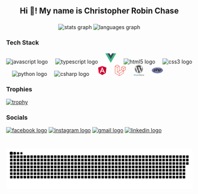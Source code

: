 <h2 align="center">Hi 👋! My name is <strong>Christopher Robin Chase</strong>
</h2>

###

<div align="center">
  <img src="https://github-readme-stats.vercel.app/api?username=chrischase011&hide_title=false&hide_rank=false&show_icons=true&include_all_commits=true&count_private=true&disable_animations=false&theme=highcontrast&locale=en&hide_border=false" height="150" alt="stats graph"  />
  <img src="https://github-readme-stats.vercel.app/api/top-langs?username=chrischase011&locale=en&hide_title=false&layout=compact&card_width=320&langs_count=5&theme=highcontrast&hide_border=false" height="150" alt="languages graph"  />
</div>

###

<!--<img align="right" height="150" src="https://i.imgflip.com/65efzo.gif"  /> -->

### Tech Stack

<div align="left">
  <img src="https://cdn.jsdelivr.net/gh/devicons/devicon/icons/javascript/javascript-original.svg" height="30" alt="javascript logo"  />
  <img width="12" />
  <img src="https://cdn.jsdelivr.net/gh/devicons/devicon/icons/typescript/typescript-original.svg" height="30" alt="typescript logo"  />
  <img width="12" />
  <img src="https://github.com/devicons/devicon/blob/v2.16.0/icons/vuejs/vuejs-original.svg" height="30" alt="vue logo"  />
  <img width="12" />
  <img src="https://cdn.jsdelivr.net/gh/devicons/devicon/icons/html5/html5-original.svg" height="30" alt="html5 logo"  />
  <img width="12" />
  <img src="https://cdn.jsdelivr.net/gh/devicons/devicon/icons/css3/css3-original.svg" height="30" alt="css3 logo"  />
  <img width="12" />
  <img src="https://cdn.jsdelivr.net/gh/devicons/devicon/icons/python/python-original.svg" height="30" alt="python logo"  />
  <img width="12" />
  <img src="https://cdn.jsdelivr.net/gh/devicons/devicon/icons/csharp/csharp-original.svg" height="30" alt="csharp logo"  />
  <img width="12" />
  <img src="https://github.com/devicons/devicon/blob/v2.16.0/icons/angular/angular-original.svg" height="30" alt="angular logo"  />
  <img width="12" />
  <img src="https://github.com/devicons/devicon/blob/v2.16.0/icons/laravel/laravel-original.svg" height="30" alt="laravel logo"  />
  <img width="12" />
  <img src="https://github.com/devicons/devicon/blob/v2.16.0/icons/wordpress/wordpress-original.svg" height="30" alt="wordpress logo"  />
  <img width="12" />
  <img src="https://github.com/devicons/devicon/blob/v2.16.0/icons/php/php-original.svg" height="30" alt="php logo"  />
</div>


### Trophies
[![trophy](https://github-profile-trophy.vercel.app/?username=chrischase011&theme=onedark)](https://github.com/ryo-ma/github-profile-trophy)

### Socials

<div align="left">
  <a href="https://facebook.com/BloodStrike711"><img src="https://img.shields.io/static/v1?message=Facebook&logo=facebook&label=&color=blue&logoColor=white&labelColor=&style=for-the-badge" height="35" alt="facebook logo"  /></a>
  <a href="https://www.instagram.com/chrischase011/"><img src="https://img.shields.io/static/v1?message=Instagram&logo=instagram&label=&color=E4405F&logoColor=white&labelColor=&style=for-the-badge" height="35" alt="instagram logo"  /></a>
  <a href="mailto:christopherchase011@gmail.com"><img src="https://img.shields.io/static/v1?message=Gmail&logo=gmail&label=&color=D14836&logoColor=white&labelColor=&style=for-the-badge" height="35" alt="gmail logo"  /></a>
  <a href="https://ph.linkedin.com/in/christopher-robin-chase-34b97a1b2"><img src="https://img.shields.io/static/v1?message=LinkedIn&logo=linkedin&label=&color=0077B5&logoColor=white&labelColor=&style=for-the-badge" height="35" alt="linkedin logo"  /></a>
</div>

###

<br clear="both">

<img src="https://raw.githubusercontent.com/chrischase011/chrischase011/output/snake.svg" alt="Snake animation" />

###




<!--
**chrischase011/chrischase011** is a ✨ _special_ ✨ repository because its `README.md` (this file) appears on your GitHub profile.
![chrischase011 GitHub stats](https://github-readme-stats.vercel.app/api?username=chrischase011&theme=highcontrast&show_icons=true)
Here are some ideas to get you started:

- 🔭 I’m currently working on ...
- 🌱 I’m currently learning ...
- 👯 I’m looking to collaborate on ...
- 🤔 I’m looking for help with ...
- 💬 Ask me about ...
- 📫 How to reach me: ...
- 😄 Pronouns: ...
- ⚡ Fun fact: ...
-->
